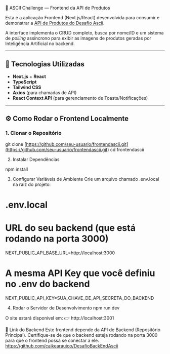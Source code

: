 🚀 ASCII Challenge — Frontend da API de Produtos

Esta é a aplicação Frontend (Next.js/React) desenvolvida para consumir e demonstrar a [API de Produtos do Desafio Ascii](https://github.com/seu-usuario/backendascii).

A interface implementa o CRUD completo, busca por nome/ID e um sistema de *polling* assíncrono para exibir as imagens de produtos geradas por Inteligência Artificial no backend.

---

## 🚀 Tecnologias Utilizadas

-   **Next.js** + **React**
-   **TypeScript**
-   **Tailwind CSS**
-   **Axios** (para chamadas de API)
-   **React Context API** (para gerenciamento de Toasts/Notificações)

---

## ⚙️ Como Rodar o Frontend Localmente

### 1. Clonar o Repositório

git clone [https://github.com/seu-usuario/frontendascii.git](https://github.com/seu-usuario/frontendascii.git)
cd frontendascii

2. Instalar Dependências

npm install

3. Configurar Variáveis de Ambiente
Crie um arquivo chamado .env.local na raiz do projeto:

# .env.local

# URL do seu backend (que está rodando na porta 3000)
NEXT_PUBLIC_API_BASE_URL=http://localhost:3000

# A mesma API Key que você definiu no .env do backend
NEXT_PUBLIC_API_KEY=SUA_CHAVE_DE_API_SECRETA_DO_BACKEND

4. Rodar o Servidor de Desenvolvimento
npm run dev

O site estará disponível em: 👉 http://localhost:3001

🔗 Link do Backend
Este frontend depende da API de Backend (Repositório Principal). Certifique-se de que o backend esteja rodando na porta 3000 para que o frontend possa se conectar a ele.
https://github.com/caikearaujoo/DesafioBackEndAscii
